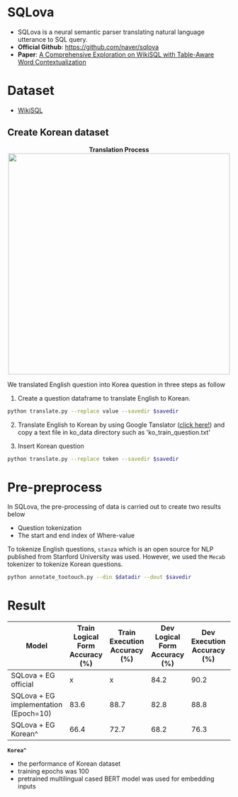 # SQLova
- SQLova is a neural semantic parser translating natural language utterance to SQL query. 
- **Official Github**: https://github.com/naver/sqlova
- **Paper**: [A Comprehensive Exploration on WikiSQL with Table-Aware Word Contextualization](https://arxiv.org/pdf/1902.01069.pdf)


# Dataset 
- [WikiSQL](https://github.com/salesforce/WikiSQL)

## Create Korean dataset

<div align='center'>
    <strong>Translation Process</strong><br>
    <img width="500" src='https://user-images.githubusercontent.com/37654013/115502415-ddda9b80-a2af-11eb-9892-029d914aa2f0.png'>
</div>

We translated English question into Korea question in three steps as follow

1. Create a question dataframe to translate English to Korean.

```bash
python translate.py --replace value --savedir $savedir
```

2. Translate English to Korean by using Google Tanslator ([click here!](https://translate.google.com/?hl=ko&sl=en&tl=ko&op=docs)) and copy a text file in ko_data directory such as 'ko_train_question.txt'

3. Insert Korean question 

```bash
python translate.py --replace token --savedir $savedir
```

# Pre-preprocess

In SQLova, the pre-processing of data is carried out to create two results below

- Question tokenization
- The start and end index of Where-value 

To tokenize English questions, `stanza` which is an open source for NLP published from Stanford University was used. However, we used the `Mecab` tokenizer to tokenize Korean questions.

```bash
python annotate_tootouch.py --din $datadir --dout $savedir
```


# Result

Model | Train<br> Logical Form<br> Accuracy (%) | Train<br> Execution<br> Accuracy (%) | Dev<br> Logical Form<br> Accuracy (%) | Dev<br> Execution<br> Accuracy (%) | Test<br> Logical Form<br> Accuracy (%) | Test<br> Execution<br> Accuracy (%)
---|---|---|---|---|---|---
SQLova + EG<br>official | x | x | 84.2 | 90.2 | 83.6 | 89.6 
SQLova + EG<br>implementation<br>(Epoch=10) | 83.6 | 88.7 | 82.8 | 88.8 | x | x
SQLova + EG<br>Korean^<br> | 66.4 | 72.7 | 68.2 | 76.3 | x | x

**`Korea^`**
- the performance of Korean dataset
- training epochs was 100
- pretrained multilingual cased BERT model was used for embedding inputs


